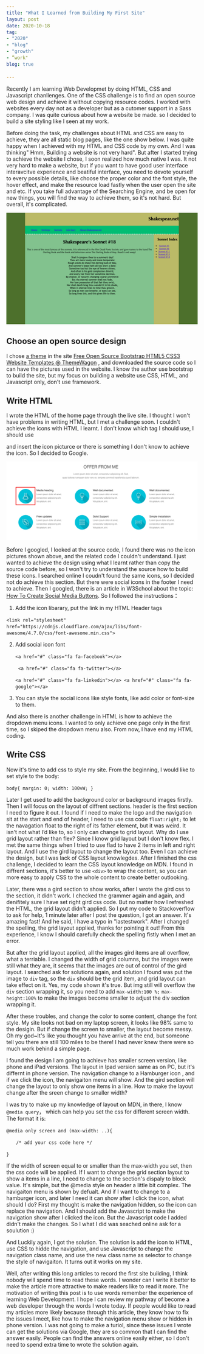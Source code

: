 ```yaml
---
title: "What I Learned from Building My First Site"
layout: post
date: 2020-10-18
tag:
- "2020"
- "blog"
- "growth"
- ”work"
blog: true

---
```


Recently I am learning Web Developmet by doing  HTML, CSS and Javascript chanllenges. One of the CSS challenge is  to find an open source web design and achieve it without copying resource codes. I worked with websites every day not as a developer but as a cutomer support in a Sass company.  I was quite curious about how a website be made.  so I decided to build a site styling like I seen at my work.

Before doing the task, my challenges about HTML and CSS are easy to achieve, they are all static blog pages, like the one show below. I was quite happy when I achieved with my HTML and CSS code by my own. And I was thinking" Hmm, Building a website is not very hard". But after I started trying to achieve the website I chose,  I soon realized how much native I was. It not very hard to make a website, but if you want to have good user interface interavcitve experience and beatiful interface, you need to devote yourself to every possible details, like choose the proper color and the font style, the hover effect, and make the resource load fastly when the user open the site and etc. If you take full advantage of the Searching Engine, and be open for new things, you will find the way to achieve them, so it's not hard. But overall, it's complicated.

![a simple static blog page](../assets/images/blog-image/simple-static-blog-page.jpg)

## Choose an open source design

I chose [a theme](https://demo.themewagon.com/preview/timer-free-responsive-multi-page-personal-bootstrap-template) in the site [Free Open Source Bootstrap HTML5 CSS3 Website Templates @ ThemeWagon](https://themewagon.com/theme_tag/open-source/) , and downloaded the source code so I can have the pictures used in the website.  I know the author use bootstrap to build the site, but my focus on building a website use CSS, HTML, and Javascript only, don't use framework.

## Write HTML

I wrote the HTML of the home page through the live site. I thought I won't have problems in writing HTML,  but I met a challenge soon. I couldn't achieve the icons with HTML I learnt. I don't know which tag I should use,  I should use <div>and insert the icon picturce or there is something I don't know to achieve the icon. So I decided to Google. 

![The section with icons I don't know how to achieve](../assets/images/blog-image/icon-section.jpg)

Before I googled, I looked at the source code, I found there was no the icon pictures shown above, and the related code I couldn't understand. I just wanted to achieve the design using what I learnt rather than copy the source code before, so I won't try to understand the source how to build these icons. I searched online I coudn't found the same icons, so I decided not do achieve this section. But there were social icons in the footer I need to achieve. Then I googled, there is an article in W3School about the topic: [How To Create Social Media Buttons](https://www.w3schools.com/howto/howto_css_social_media_buttons.asp). So I followed the instructions：

1.  Add the icon libarary, put the link in my HTML Header tags

   `<link rel="stylesheet" href="https://cdnjs.cloudflare.com/ajax/libs/font-awesome/4.7.0/css/font-awesome.min.css">`

2. Add social icon font

   `<a href="#" class="fa fa-facebook"></a>`

   ` <a href="#" class="fa fa-twitter"></a>`

   `<a href="#" class="fa fa-linkedin"></a>
   <a href="#" class="fa fa-google"></a>`

   

3. You can style the social icons like style fonts, like add color or font-size to them.

And also there is another challenge in HTML is how to achieve the dropdown menu icons. I wanted to only achieve one page only in the first time, so I skiped the dropdown menu also. From now, I have end my HTML coding.

## Write CSS

Now it's time to add css to style my site. From the beginning, I would like to set style to the body:

`body{
	margin: 0;
	width: 100vW;
}`

Later I get used to add the background color or background images firstly. Then I will focus on the layout of diffrent sections.  header is the first section I need to figure it out. I found if I need to make the logo and the navigation sit at the start and end of header, I need to use css code `float:right;` to let the navagation float to the right of its father element, but it was weird. It isn't not what I’d like to, so I only can change to grid layout. Why do I use grid layout rather than flex? Since I know grid layout but I don't know flex. I met the same things when I tried to use flad to have 2 items in left and right layout. And I use the gird layout to change the layout too. Even I can achieve the design, but I was lack of CSS layout knowlegdes. After I finished the css challenge, I decided to learn the CSS layout knowledge on MDN. I found in diffrent sections, it's better to use `<div>` to wrap the content, so you can more easy to apply CSS to the whole content to create better outlooking. 

Later, there was a gird section to show works, after I wrote the gird css to the section, it didn't work. I checked the grammer again and again, and denifitely sure I have set right gird css code. But no matter how I refreshed the HTML, the grid layout didn't applied. So I put my code to Stackoverflow to ask for help, 1 minute later after I post the question, I got an answer. It's amazing fast! And he said, I have a typo in "lastestwork". After I changed the spelling, the grid layout applied, thanks for pointing it out! From this experience, I know I should carefully check the spelling fistly when I met an error.

But after the grid layout applied, all the images gird items are all overflow, what a terriable.  I changed the width of grid columns, but the images were still what they are, it seems that the images are out of control of the gird layout. I searched ask for solutions again, and solution I found was put the image to `div` tag, so the `div` should be the grid item, and grid layout can take effect on it. Yes, my code shown it's true. But img still will overflow the `div` section wrapping it, so you need to add `max-width:100 %;` `max-height:100%` to make the images become smaller to adjust the div section wrapping it.

After these troubles, and change the color to some content, change the font style. My site looks not bad on my laptop screen, it looks like 98% same to the desigin. But if change the screen to smaller, the layout become messy. Oh my god~It's like you thought you have arrive at the end, but someone tell you there are still 100 miles to be there! I had never knew there were so much work behind a simple page.

I found the design I am going to achieve has smaller screen version, like phone and iPad versions. The layout  in Ipad version same as on PC, but it's differnt in phone version.  The navigation change to a Hamburger icon , and if we click the icon, the navigaiton menu will show.  And the gird section will change the layout to only show one items in a line. How to make the layout change after the sreen change to smaller width?

I was try to make up my knowledge of layout on MDN, in there, I know `@media query`， which can help you set the css for different screen width. The format it is:

`@media only screen and (max-width: ..){ `

​			`	/* add your css code here */`

`}`

 If the width of screen equal to or smaller than the max-width you set, then the css code will be applied. If I want to change the grid section layout to show a items in a line, I need to change to the section's dispaly to block value.  It's simple, but the @media style on header  a little bit complex. The navigaiton menu is shown by defualt. And if I want to change to a hamburger icon, and later I need it can show after I click the icon, what should I do? First my thought is make the navigation hidden,  so the icon can replace the navigation. And  I should add the Javascript to make the navigation show after I clicked the icon. But the Javascript code I added didn't make the changes. So I what I did was seached online ask for a soulution :)

And Luckily again, I got the solution. The solution is add the icon to HTML,  use CSS to hidde the navigation,  and use Javascript to change the navigation class name, and use the new class name as selector to change the style of navigaiton. It turns out it works on my site. 

Well, after writing this long articles to record the first site building,  I think nobody will spend time to read these words. I wonder can I write it better to make the article more attractive to make readers like to read it more. The motivation of writing this post is to use words remember the experience of learning Web Development. I hope I can review my pathway of become a web developer through the words I wrote today.  If people would like to read my articles more likely because through this article, they know how to fix the issues I meet,  like how to make the navigation menu show or hidden in phone version. I was not going to make a turiol, since these issues I wrote can get the solutions via Google,  they are so common that I can find the answer easily. People can find the answers online easily either, so I don't need to spend extra time to wrote the solution again.


